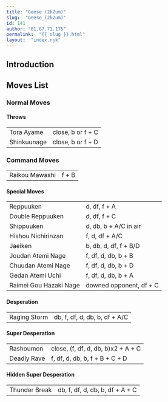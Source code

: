 ```yaml
---
title: "Geese (2k2um)"
slug:  "Geese_(2k2um)"
id: 141
author: "81.67.71.175"
permalink:  "{{ slug }}.html"
layout:  "index.njk"
---
```


## Introduction

## Moves List

### Normal Moves

#### Throws

|             |                   |
|-------------|-------------------|
| Tora Ayame  | close, b or f + C |
| Shinkuunage | close, b or f + D |

### Command Moves

|                |       |
|----------------|-------|
| Raikou Mawashi | f + B |

#### Special Moves

|                        |                         |
|------------------------|-------------------------|
| Reppuuken              | d, df, f + A            |
| Double Reppuuken       | d, df, f + C            |
| Shippuuken             | d, db, b + A/C in air   |
| Hishou Nichirinzan     | f, d, df + A/C          |
| Jaeiken                | b, db, d, df, f + B/D   |
| Joudan Atemi Nage      | f, df, d, db, b + B     |
| Chuudan Atemi Nage     | f, df, d, db, b + D     |
| Gedan Atemi Uchi       | f, df, d, db, b + A     |
| Raimei Gou Hazaki Nage | downed opponent, df + C |

#### Desperation

|              |                               |
|--------------|-------------------------------|
| Raging Storm | db, f, df, d, db, b, df + A/C |

#### Super Desperation

|             |                                    |
|-------------|------------------------------------|
| Rashoumon   | close, (f, df, d, db, b)x2 + A + C |
| Deadly Rave | f, df, d, db, b, f + B + C + D     |

#### Hidden Super Desperation

|               |                                 |
|---------------|---------------------------------|
| Thunder Break | db, f, df, d, db, b, df + A + C |
